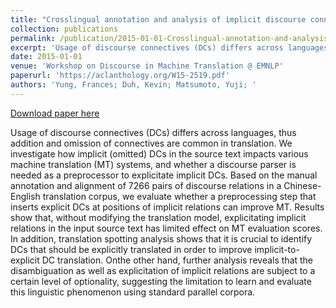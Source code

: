 ```yaml
---
title: "Crosslingual annotation and analysis of implicit discourse connectives for machine translation"
collection: publications
permalink: /publication/2015-01-01-Crosslingual-annotation-and-analysis
excerpt: 'Usage of discourse connectives (DCs) differs across languages, thus addition and omission of connectives are common in translation. We investigate how implicit (omitted) DCs in the source text impacts various machine translation (MT) systems, and whether a discourse parser is needed as a preprocessor to explicitate implicit DCs. Based on the manual annotation and alignment of 7266 pairs of discourse relations in a Chinese-English translation corpus, we evaluate whether a preprocessing step that inserts explicit DCs at positions of implicit relations can improve MT. Results show that, without modifying the translation model, explicitating implicit relations in the input source text has limited effect on MT evaluation scores. In addition, translation spotting analysis shows that it is crucial to identify DCs that should be explicitly translated in order to improve implicit-to-explicit DC translation. Onthe other hand, further analysis reveals that the disambiguation as well as explicitation of implicit relations are subject to a certain level of optionality, suggesting the limitation to learn and evaluate this linguistic phenomenon using standard parallel corpora.'
date: 2015-01-01
venue: 'Workshop on Discourse in Machine Translation @ EMNLP'
paperurl: 'https://aclanthology.org/W15-2519.pdf'
authors: 'Yung, Frances; Duh, Kevin; Matsumoto, Yuji; '
---
```


<a href='https://aclanthology.org/W15-2519.pdf'>Download paper here</a>

Usage of discourse connectives (DCs) differs across languages, thus addition and omission of connectives are common in translation. We investigate how implicit (omitted) DCs in the source text impacts various machine translation (MT) systems, and whether a discourse parser is needed as a preprocessor to explicitate implicit DCs. Based on the manual annotation and alignment of 7266 pairs of discourse relations in a Chinese-English translation corpus, we evaluate whether a preprocessing step that inserts explicit DCs at positions of implicit relations can improve MT. Results show that, without modifying the translation model, explicitating implicit relations in the input source text has limited effect on MT evaluation scores. In addition, translation spotting analysis shows that it is crucial to identify DCs that should be explicitly translated in order to improve implicit-to-explicit DC translation. Onthe other hand, further analysis reveals that the disambiguation as well as explicitation of implicit relations are subject to a certain level of optionality, suggesting the limitation to learn and evaluate this linguistic phenomenon using standard parallel corpora.
